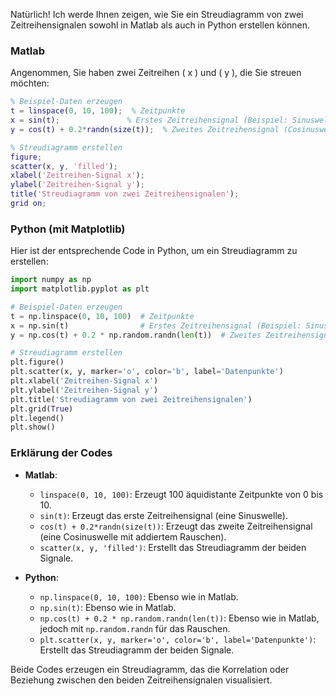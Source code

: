 Natürlich! Ich werde Ihnen zeigen, wie Sie ein Streudiagramm von zwei Zeitreihensignalen sowohl in Matlab als auch in Python erstellen können.

### Matlab

Angenommen, Sie haben zwei Zeitreihen \( x \) und \( y \), die Sie streuen möchten:

```matlab
% Beispiel-Daten erzeugen
t = linspace(0, 10, 100);  % Zeitpunkte
x = sin(t);               % Erstes Zeitreihensignal (Beispiel: Sinuswelle)
y = cos(t) + 0.2*randn(size(t));  % Zweites Zeitreihensignal (Cosinuswelle mit Rauschen)

% Streudiagramm erstellen
figure;
scatter(x, y, 'filled');
xlabel('Zeitreihen-Signal x');
ylabel('Zeitreihen-Signal y');
title('Streudiagramm von zwei Zeitreihensignalen');
grid on;
```

### Python (mit Matplotlib)

Hier ist der entsprechende Code in Python, um ein Streudiagramm zu erstellen:

```python
import numpy as np
import matplotlib.pyplot as plt

# Beispiel-Daten erzeugen
t = np.linspace(0, 10, 100)  # Zeitpunkte
x = np.sin(t)                # Erstes Zeitreihensignal (Beispiel: Sinuswelle)
y = np.cos(t) + 0.2 * np.random.randn(len(t))  # Zweites Zeitreihensignal (Cosinuswelle mit Rauschen)

# Streudiagramm erstellen
plt.figure()
plt.scatter(x, y, marker='o', color='b', label='Datenpunkte')
plt.xlabel('Zeitreihen-Signal x')
plt.ylabel('Zeitreihen-Signal y')
plt.title('Streudiagramm von zwei Zeitreihensignalen')
plt.grid(True)
plt.legend()
plt.show()
```

### Erklärung der Codes

- **Matlab**:

  - `linspace(0, 10, 100)`: Erzeugt 100 äquidistante Zeitpunkte von 0 bis 10.
  - `sin(t)`: Erzeugt das erste Zeitreihensignal (eine Sinuswelle).
  - `cos(t) + 0.2*randn(size(t))`: Erzeugt das zweite Zeitreihensignal (eine Cosinuswelle mit addiertem Rauschen).
  - `scatter(x, y, 'filled')`: Erstellt das Streudiagramm der beiden Signale.

- **Python**:
  - `np.linspace(0, 10, 100)`: Ebenso wie in Matlab.
  - `np.sin(t)`: Ebenso wie in Matlab.
  - `np.cos(t) + 0.2 * np.random.randn(len(t))`: Ebenso wie in Matlab, jedoch mit `np.random.randn` für das Rauschen.
  - `plt.scatter(x, y, marker='o', color='b', label='Datenpunkte')`: Erstellt das Streudiagramm der beiden Signale.

Beide Codes erzeugen ein Streudiagramm, das die Korrelation oder Beziehung zwischen den beiden Zeitreihensignalen visualisiert.
